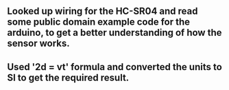 ## Looked up wiring for the HC-SR04 and read some public domain example code for the arduino, to get a better understanding of how the sensor works.

## Used '2d = vt' formula and converted the units to SI to get the required result.

